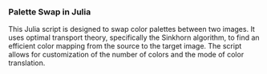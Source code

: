 ### Palette Swap in Julia

This Julia script is designed to swap color palettes between two images. It uses optimal transport theory, specifically the Sinkhorn algorithm, to find an efficient color mapping from the source to the target image. The script allows for customization of the number of colors and the mode of color translation.
